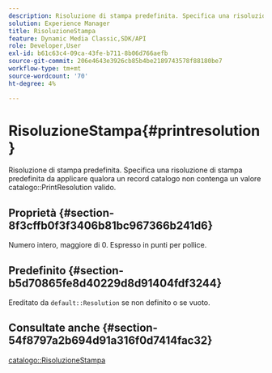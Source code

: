 ```yaml
---
description: Risoluzione di stampa predefinita. Specifica una risoluzione di stampa predefinita da applicare qualora un record catalogo non contenga un valore PrintResolution valido per il catalogo.
solution: Experience Manager
title: RisoluzioneStampa
feature: Dynamic Media Classic,SDK/API
role: Developer,User
exl-id: b61c63c4-09ca-43fe-b711-8b06d766aefb
source-git-commit: 206e4643e3926cb85b4be2189743578f88180be7
workflow-type: tm+mt
source-wordcount: '70'
ht-degree: 4%

---
```


# RisoluzioneStampa{#printresolution}

Risoluzione di stampa predefinita. Specifica una risoluzione di stampa predefinita da applicare qualora un record catalogo non contenga un valore catalogo::PrintResolution valido.

## Proprietà {#section-8f3cffb0f3f3406b81bc967366b241d6}

Numero intero, maggiore di 0. Espresso in punti per pollice.

## Predefinito {#section-b5d70865fe8d40229d8d91404fdf3244}

Ereditato da `default::Resolution` se non definito o se vuoto.

## Consultate anche {#section-54f8797a2b694d91a316f0d7414fac32}

[catalogo::RisoluzioneStampa](../../../../../is-api/image-catalog/image-serving-api-ref/c-image-catalog-reference/c-image-svg-data-reference/c-image-data-reference/r-printresolution-cat.md#reference-4ebb2e136995470b84b7c5e10cb8e5f5)
